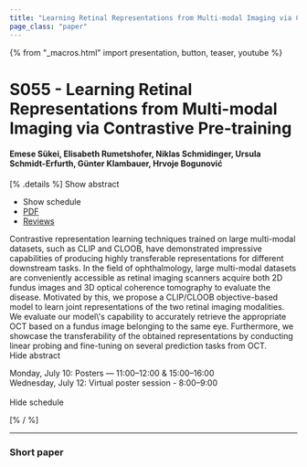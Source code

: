 ```yaml
---
title: "Learning Retinal Representations from Multi-modal Imaging via Contrastive Pre-training"
page_class: "paper"
---
```


{% from "_macros.html" import presentation, button, teaser, youtube %}

# S055 - Learning Retinal Representations from Multi-modal Imaging via Contrastive Pre-training

#### Emese Sükei, Elisabeth Rumetshofer, Niklas Schmidinger, Ursula Schmidt-Erfurth, Günter Klambauer, Hrvoje Bogunović

[% .details %]
<a class="toggle_visibility" data-selector=".abstract" data-level="3">Show abstract</a>
- <a class="toggle_visibility" data-selector=".schedule" data-level="3">Show schedule</a>
- <a href="https://openreview.net/pdf?id=newlahoISt1">PDF</a>
- <a href="https://openreview.net/forum?id=newlahoISt1">Reviews</a>

<p>
    <span class="abstract">
        Contrastive representation learning techniques trained on large multi-modal datasets, such as CLIP and CLOOB, have demonstrated impressive capabilities of producing highly transferable representations for different downstream tasks. In the field of ophthalmology, large multi-modal datasets are conveniently accessible as retinal imaging scanners acquire both 2D fundus images and 3D optical coherence tomography to evaluate the disease. Motivated by this, we propose a CLIP/CLOOB objective-based model to learn joint representations of the two retinal imaging modalities. We evaluate our model\'s capability to accurately retrieve the appropriate OCT based on a fundus image belonging to the same eye. Furthermore, we showcase the transferability of the obtained representations by conducting linear probing and fine-tuning on several prediction tasks from OCT.
        <br>
        <span class="actions"><a class="toggle_visibility" data-level="2">Hide abstract</a></span>
    </span>
</p>

<p>
    <span class="schedule">
        Monday, July 10: Posters — 11:00–12:00 & 15:00–16:00<br>Wednesday, July 12: Virtual poster session - 8:00–9:00<br>
        <br>
        <span class="actions"><a class="toggle_visibility" data-level="2">Hide schedule</a></span>
    </span>
</p>
[% / %]

---


### Short paper
